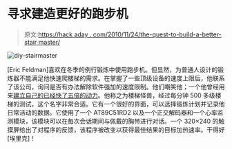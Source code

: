 # 寻求建造更好的跑步机

> 原文:[https://hack aday . com/2010/11/24/the-quest-to-build-a-better-stair master/](https://hackaday.com/2010/11/24/the-quest-to-build-a-better-stairmaster/)

![](../Images/45a77ba193d26bb59aa9e742a501ca23.png "diy-stairmaster")

[Eric Feldman]喜欢在冬季的例行锻炼中使用跑步机。但显然，为普通人设计的锻炼器不能满足他快速爬楼梯的需求。在掌握了一些顶级设备的速度上限后，他联系了该公司，询问是否有办法解除软件强加的速度限制。他们嘲笑他；一个他曾经用来[建立自己的已经快了五倍的动力](http://www.ericfeldman.com/stairs/)。他称之为楼梯怪兽，经过每分钟 500 多级楼梯的测试，这个名字非常合适。它有一个很好的界面，可以选择锻炼计划并记录他日常活动的数据。它使用了一个 AT89C51RD2 以及一个正交解码器和一个心率监测模块，该模块可以在每次会话期间与佩戴的胸带进行对话。一个 320×240 的触摸屏给出了对程序的反馈，该程序被改变以获得最佳结果的目标加热速率。干得好[埃里克]！